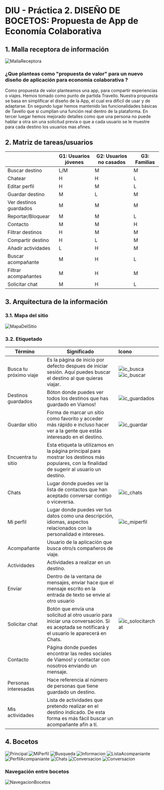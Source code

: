 # DIU - Práctica 2. DISEÑO DE BOCETOS: Propuesta de App de Economía Colaborativa


## 1. Malla receptora de información
![MallaReceptora](MallaReceptora.PNG)

### ¿Que planteas como "propuesta de valor" para un nuevo diseño de aplicación para economia colaborativa ?
Como propuesta de valor planteamos una app, para compartir experiencias o viajes. Hemos tomado como punto de partida Travello. Nuestra propuesta se basa en simplificar el diseño de la App, el cual era dificil de usar y de adaptarse. En segundo lugar hemos mantenido las funcionalidades básicas de Tavello que si cumplían una función real dentro de la plataforma. En tercer luegar hemos mejorado detalles como que una persona no puede hablar a otra sin una solicitud previa o que a cada usuario se le muestre para cada destino los usuarios mas afines.

## 2. Matriz de tareas/usuarios
|                        | G1: Usuarios jóvenes | G2: Usuarios no casados | G3: Familias |
| ---------------------- | -------------------- | ----------------------- | ------------ |
| Buscar destino         | L/M                  | M                       | M            |
| Chatear                | H                    | H                       | L            |
| Editar perfil          | H                    | M                       | L            |
| Guardar destino        | M                    | L                       | M            |
| Ver destinos guardados | M                    | M                       | M            |
| Reportar/Bloquear      | M                    | M                       | L            |
| Contacto               | M                    | M                       | H            |
| Filtrar destinos       | H                    | M                       | M            |
| Compartir destino      | H                    | L                       | M            |
| Añadir actividades     | L                    | H                       | M            |
| Buscar acompañante     | M                    | H                       | L            |
| Filtrar acompañantes   | M                    | H                       | M            |
| Solicitar chat         | M                    | H                       | L            |

## 3. Arquitectura de la información

### 3.1. Mapa del sitio
![MapaDelSitio](Sitemap.png)

### 3.2. Etiquetado
| Término                | Significado                                                  | Icono                                                        |
| ---------------------- | ------------------------------------------------------------ | :----------------------------------------------------------- |
| Busca tu próximo viaje | Es la página de inicio por defecto despues de iniciar sesión. Aquí puedes buscar el destino al que quieras viajar. | ![ic_busca](ic/ic_busca.PNG)![ic_buscar](ic/ic_buscar.PNG) |
| Destinos guardados     | Bóton donde puedes ver todos los destinos que has guardado en Viamos! | ![ic_guardados](ic/ic_guardados.PNG) |
| Guardar sitio          | Forma de marcar un sitio como favorito y acceder más rápido e incluso hacer ver a la gente que estás interesado en el destino. | ![ic_guardar](ic/ic_guardar.PNG) |
| Encuentra tu sitio     | Esta etiqueta la utilizamos en la página principal para mostrar los destinos más populares, con la finalidad de sugerir al usuario un destino. |                                                              |
| Chats                  | Lugar donde puedes ver la lista de contactos que han aceptado conversar contigo o viceversa. | ![ic_chats](ic/ic_chats.PNG) |
| Mi perfil              | Lugar donde puedes ver tus datos como una descripción, idiomas, aspectos relacionados con la personalidad e intereses. | ![ic_miperfil](ic/ic_miperfil.PNG) |
| Acompañante            | Usuario de la aplicación que busca otro/s compañeros de viaje. |                                                              |
| Actividades            | Actividades a realizar en un destino.                        |                                                              |
| Enviar                 | Dentro de la ventana de mensajes, enviar hace que el mensaje escrito en la entrada de texto se envie al otro usuario |                                                              |
| Solicitar chat         | Botón que envía una solicitud al otro usuario para iniciar una conversación. Si es aceptada se notificará y el usuario le aparecerá en Chats. | ![ic_solocitarchat](ic/ic_solocitarchat.PNG) |
| Contacto               | Página donde puedes encontrar las redes sociales de Viamos! y contactar con nosotros enviando un mensaje. |                                                              |
| Personas interesadas   | Hace referencia al número de personas que tiene guardado un destino. |                                                              |
| Mis actividades        | Lista de actividades que pretendo realizar en el destino indicado. De esta forma es más fácil buscar un acompañante afín a tí. |                                                              |

## 4. Bocetos
![Principal](Bocetos/Principal.png "Página principal (buscar)") ![MiPerfil](Bocetos/MiPerfil.png "Mi perfil")
![Busqueda](Bocetos/Busqueda.png "Información de una búsqueda") ![Informacion](Bocetos/InfoCiudad.png "Información de una ciudad")
![ListaAcompaniante](Bocetos/ListaAcompañante.png "Listado de acompañantes") ![PerfilAcompaniante](Bocetos/PerfilAcompañante.png "Perfil de acompañante")
![Chats](Bocetos/Chats.png "Chats") ![Conversacion](Bocetos/Conversacion.png "Conversación")
![Conversacion](Bocetos/Contacto.png "Contacto")

### Navegación entre bocetos
![NavegacionBocetos](Bocetos/NavBocetos.png)
